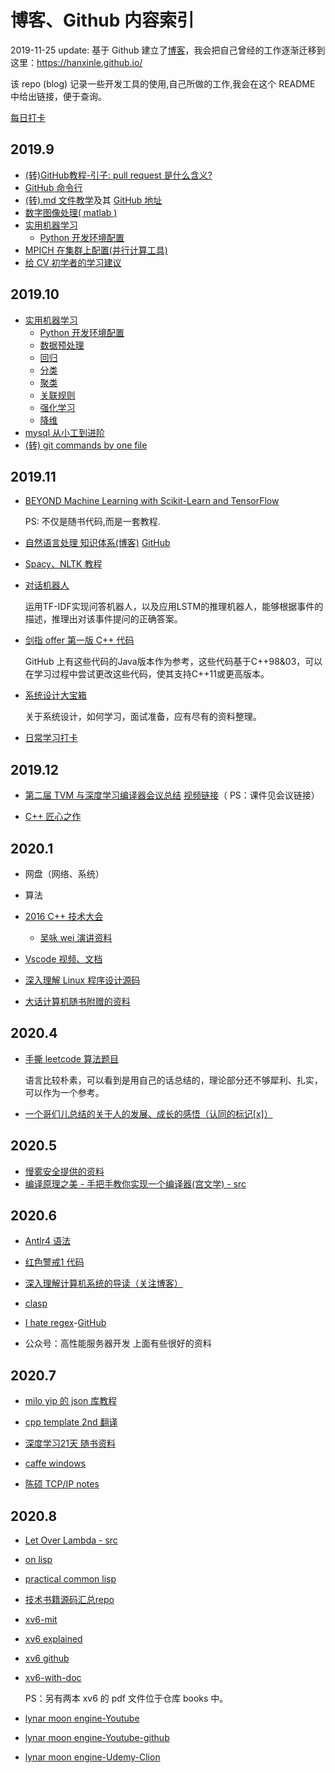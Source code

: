 # 博客、Github 内容索引

2019-11-25 update: 基于 Github 建立了[博客](https://hanxinle.github.io/)，我会把自己曾经的工作逐渐迁移到这里：https://hanxinle.github.io/


该 repo (blog) 记录一些开发工具的使用,自己所做的工作,我会在这个 README 中给出链接，便于查询。

[每日打卡](./post/every_day_works.md)

## 2019.9
* [(转)GitHub教程-引子: pull request 是什么含义?](post/what_is_pull_request.md)
* [GitHub 命令行](post/github_commands.md)
* [(转).md 文件教学](https://blog.csdn.net/kaitiren/article/details/38513715)及其 [GitHub 地址](https://github.com/guodongxiaren/README)
* [数字图像处理( matlab )](https://github.com/hanxinle/matlab_image_processing)
* [实用机器学习](https://github.com/hanxinle/practical_machine_learning)
  * [Python 开发环境配置](https://github.com/hanxinle/practical_machine_learning/blob/master/0_Get_Start/start_with_python.md)
* [MPICH 在集群上配置(并行计算工具)](https://www.cnblogs.com/hanxinle/p/7688753.html)
* [给 CV 初学者的学习建议](post/live_record_advice_for_cv_beginner.md)


## 2019.10

* [实用机器学习](https://github.com/hanxinle/practical_machine_learning)
  * [Python 开发环境配置](https://github.com/hanxinle/practical_machine_learning/blob/master/0_Get_Start/start_with_python.md)
  * [数据预处理](https://github.com/hanxinle/practical_machine_learning/tree/master/1_Data_Processing)
  * [回归](https://gihub.com/hanxinle/practical_machine_learning/tree/master/2_Regression)
  * [分类](https://github.com/hanxinle/practical_machine_learning/tree/master/3_Classification)
  * [聚类](https://github.com/hanxinle/practical_machine_learning/tree/master/4_Clustering)
  * [关联规则](https://github.com/hanxinle/practical_machine_learning/tree/master/5_Apriori)
  * [强化学习](https://github.com/hanxinle/practical_machine_learning/tree/master/6_Reinforcement%20Learning)
  * [降维](https://github.com/hanxinle/practical_machine_learning/tree/master/7_Dimensionality%20Reduction)
* [mysql 从小工到进阶](https://github.com/hanxinle/sql)
* [(转) git commands by one file ](https://github.com/hanxinle/blog/blob/master/articles/git_examples.sh)


## 2019.11

* [BEYOND Machine Learning with Scikit-Learn and TensorFlow](https://github.com/ageron/handson-ml)
   
   PS: 不仅是随书代码,而是一套教程.
* [自然语言处理 知识体系(博客)](https://www.cnblogs.com/hanxinle/p/11864806.html) [GitHub](https://github.com/hanxinle/nlp/blob/master/nlp_start.md)
* [Spacy、NLTK 教程](https://github.com/hanxinle/nlp/tree/master/Spacy_NLTK)
* [对话机器人](https://github.com/hanxinle/nlp/tree/master/chatbot_)
  
  运用TF-IDF实现问答机器人，以及应用LSTM的推理机器人，能够根据事件的描述，推理出对该事件提问的正确答案。
* [剑指 offer 第一版 C++ 代码](https://github.com/hanxinle/job_interview_logs/tree/master/InterviewQuestions)

  GitHub 上有这些代码的Java版本作为参考，这些代码基于C++98&03，可以在学习过程中尝试更改这些代码，使其支持C++11或更高版本。
* [系统设计大宝箱](https://github.com/donnemartin/system-design-primer#system-design-interview-questions-with-solutions)

  关于系统设计，如何学习，面试准备，应有尽有的资料整理。

* [日常学习打卡](post/every_day_works.md)

## 2019.12 
* [第二届 TVM 与深度学习编译器会议总结](https://sampl.cs.washington.edu/tvmconf/)
[视频链接](https://www.youtube.com/watch?v=npqO0hVXZwU&feature=youtu.be&list=PLTPQEx-31JXjA2ZmvYT5s0RqDXFXTSjyL&t=3542)（ PS：课件见会议链接）

* [C++ 匠心之作](https://github.com/hanxinle/Cpp-0-1-Resource)

## 2020.1

* 网盘（网络、系统）

* 算法

* [2016 C++ 技术大会](http://boolan.com/lecture/cpp2016)
   * [吴咏 wei 演讲资料](https://github.com/adah1972/cpp_conf_china_2016)

* [Vscode 视频、文档](https://code.visualstudio.com/docs/getstarted/introvideos)

* [深入理解 Linux 程序设计源码](https://github.com/hanxinle/understanding-unix-linux-programming)

* [大话计算机随书附赠的资料](https://github.com/hanxinle/bigtalk_about_computer)

## 2020.4

* [手撕 leetcode 算法题目](https://github.com/labuladong/fucking-algorithm)

  语言比较朴素，可以看到是用自己的话总结的，理论部分还不够犀利、扎实，可以作为一个参考。

* [一个哥们儿总结的关于人的发展、成长的感悟（认同的标记[x]）](post/life_rules_from_other_guy.md)

## 2020.5

* [慢雾安全提供的资料](https://github.com/slowmist)
* [编译原理之美 - 手把手教你实现一个编译器(宫文学) - src](https://github.com/RichardGong/PlayWithCompiler)

## 2020.6

* [Antlr4 语法](https://github.com/antlr/grammars-v4)
* [红色警戒1 代码](https://github.com/electronicarts/CnC_Remastered_Collection)
* [深入理解计算机系统的导读（关注博客）](https://www.cnblogs.com/figure9/archive/2010/04/10/1708942.html)

* [clasp](https://github.com/clasp-developers/clasp)

* [I hate regex](https://ihateregex.io/)-[GitHub](https://github.com/geongeorge/i-hate-regex) 

* 公众号：高性能服务器开发 上面有些很好的资料

## 2020.7
* [milo yip 的 json 库教程](https://github.com/miloyip/json-tutorial)

* [cpp template 2nd 翻译](https://github.com/Walton1128/CPP-Templates-2nd--)

* [深度学习21天 随书资料](https://github.com/zhaoyongke/Caffe21Days)

* [caffe windows](https://github.com/HolidayXue/CaffeMerge)

* [陈硕 TCP/IP notes](https://chenshuo.github.io/tcpip-study/)

## 2020.8

* [Let Over Lambda - src](https://github.com/hanxinle/let-over-lambda)
* [on lisp](https://github.com/hanxinle/on-lisp)
* [practical common lisp](https://github.com/hanxinle/practical-common-lisp)
 
* [技术书籍源码汇总repo](https://github.com/hanxinle/books-src)
  
* [xv6-mit](https://pdos.csail.mit.edu/6.828/2012/xv6.html)
* [xv6 explained](https://github.com/YehudaShapira/xv6-explained)
* [xv6 github](https://github.com/mit-pdos/xv6-public)
* [xv6-with-doc](https://github.com/mit-pdos/xv6-riscv)
  
  PS：另有两本 xv6 的 pdf 文件位于仓库 books 中。

* [lynar moon engine-Youtube](https://www.youtube.com/watch?v=PzrJmXz6W7U&list=PLmvHLkJs7MrXB9tCf79HLtXggOyO9lUe1&index=3&t=0s)
* [lynar moon engine-Youtube-github](https://github.com/LynarStudios/LEMoon)
* [lynar moon engine-Udemy-Clion]()

